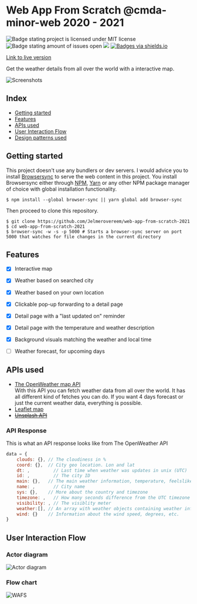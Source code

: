# Web App From Scratch @cmda-minor-web 2020 - 2021

![Badge stating project is licensed under MIT license](https://img.shields.io/github/license/jelmerovereem/web-app-from-scratch-2021) ![Badge stating amount of issues open](https://img.shields.io/github/issues/jelmerovereem/web-app-from-scratch-2021) [![](https://img.shields.io/badge/site--status-up-success)](https://jelmerovereem.github.io/web-app-from-scratch-2021) [![Badges via shields.io](https://img.shields.io/badge/badges%20via-shields.io-brightgreen)](shields.io)

[Link to live version](https://jelmerovereem.github.io/web-app-from-scratch-2021)

Get the weather details from all over the world with a interactive map.

![Screenshots](https://user-images.githubusercontent.com/58043913/109636627-1978a500-7b4c-11eb-8931-e4d987fda056.png)

## Index

- [Getting started](#getting-started)
- [Features](#features)
- [APIs used](#apis-used)
- [User Interaction Flow](#user-interaction-flow)
- [Design patterns used](#design-patterns-used)

## Getting started

This project doesn't use any bundlers or dev servers. I would advice you to install [Browsersync](https://www.npmjs.com/package/browser-sync) to serve the web content in this project. You install Browsersync either through [NPM](https://www.npmjs.com), [Yarn](https://yarnpkg.com) or any other NPM package manager of choice with global installation functionality.

```shell
$ npm install --global browser-sync || yarn global add browser-sync
```

Then proceed to clone this repository.

```shell
$ git clone https://github.com/Jelmerovereem/web-app-from-scratch-2021
$ cd web-app-from-scratch-2021
$ browser-sync -w -s -p 5000 # Starts a browser-sync server on port 5000 that watches for file changes in the current directory
```

## Features

- [x] Interactive map
- [x] Weather based on searched city
- [x] Weather based on your own location
- [x] Clickable pop-up forwarding to a detail page
- [x] Detail page with a "last updated on" reminder
- [x] Detail page with the temperature and weather description
- [x] Background visuals matching the weather and local time
- [ ] Weather forecast, for upcoming days


## APIs used

- [The OpenWeather map API](https://openweathermap.org/api)  
With this API you can fetch weather data from all over the world. It has all different kind of fetches you can do. If you want 4 days forecast or just the current weather data, everything is possible.
- [Leaflet map](https://leafletjs.com/)
- ~~[Unsplash API](https://unsplash.com/developers)~~

### API Response
This is what an API response looks like from The OpenWeather API
```js
data = {
	clouds: {}, // The cloudiness in %
	coord: {},  // City geo location. Lon and lat
	dt: ,         // Last time when weather was updates in unix (UTC)
	id: ,         // The city ID
	main: {},   // The main weather information, temperature, feelslike, etc.
	name: ,       // City name
	sys: {},    // More about the country and timezone
	timezone: ,   // How many seconds difference from the UTC timezone
	visibility: , // The visiblity meter
	weather:[], // An array with weather objects containing weather information like description and id for icon
	wind: {}    // Information about the wind speed, degrees, etc.
}
```

## User Interaction Flow

### Actor diagram
![Actor diagram](https://user-images.githubusercontent.com/58043913/109629637-52ad1700-7b44-11eb-9d42-624298f2185e.jpg)

### Flow chart
![WAFS](https://user-images.githubusercontent.com/58043913/107747812-5a815480-6d18-11eb-8244-b0ebce7001ac.jpg)